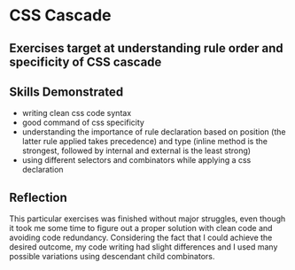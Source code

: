 
# CSS Cascade 

## Exercises target at understanding rule order and specificity of CSS cascade

## Skills Demonstrated

- writing clean css code syntax 
- good command of css specificity
- understanding the importance of rule declaration based on position (the latter rule applied takes precedence) and type (inline method is the strongest, followed by internal and external is the least strong)
- using different selectors and combinators while applying a css declaration

## Reflection

This particular exercises was finished without major struggles, even though it took me some time to figure out a proper solution with clean code and avoiding code redundancy. Considering the fact that I could achieve the desired outcome, my code writing had slight differences and I used many possible variations using descendant child combinators. 

